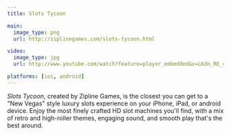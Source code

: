 ```yaml
---
title: Slots Tycoon

main:
  image_type: png
  url: http://ziplinegames.com/slots-tycoon.html

video:
  image_type: jpg
  url: http://www.youtube.com/watch?feature=player_embedded&v=LKdn_RE_4MU

platforms: [ios, android]
---
```

*Slots Tycoon*, created by Zipline Games, is the closest you can get to a "New Vegas" style luxury slots experience on your iPhone, iPad, or android device. Enjoy the most finely crafted HD slot machines you'll find, with a mix of retro and high-roller themes, engaging sound, and smooth play that's the best around.